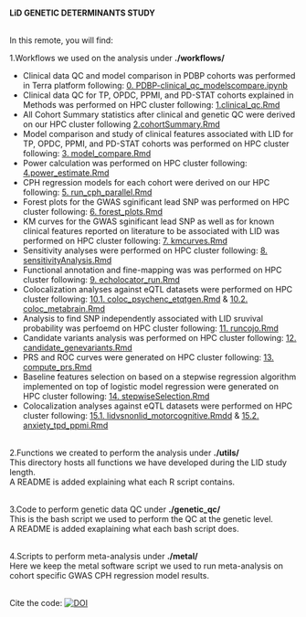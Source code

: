 <br/> **LiD GENETIC DETERMINANTS STUDY** <br/><br/>

In this remote, you will find:  


1.Workflows we used on the analysis under **./workflows/**

- Clinical data QC and model comparison in PDBP cohorts was performed in Terra platform following: [0. PDBP-clinical_qc_modelscompare.ipynb](https://github.com/AMCalejandro/LID-CPH/blob/main/workflows/0.%20PDBP-clinical_qc_modelscompare.ipynb)  
- Clinical data QC for TP, OPDC, PPMI, and PD-STAT cohorts explained in Methods was performed on HPC cluster following: [1.clinical_qc.Rmd](https://github.com/AMCalejandro/LID-CPH/blob/main/workflows/1.clinical_qc.Rmd)  
- All Cohort Summary statistics after clinical and genetic QC were derived on our HPC cluster following [2.cohortSummary.Rmd](https://github.com/AMCalejandro/LID-CPH/blob/main/workflows/2.cohortSummary.Rmd)  
- Model comparison and study of clinical features associated with LID for TP, OPDC, PPMI, and PD-STAT cohorts was performed on HPC cluster following: [3. model_compare.Rmd](https://github.com/AMCalejandro/LID-CPH/blob/main/workflows/3.%20model_compare.Rmd)  
- Power calculation was performed on HPC cluster following: [4.power_estimate.Rmd](https://github.com/AMCalejandro/LID-CPH/blob/main/workflows/4.power_estimate.Rmd)  
- CPH regression models  for each cohort were derived on our HPC following: [5. run_cph_parallel.Rmd](https://github.com/AMCalejandro/LID-CPH/blob/main/workflows/5.%20run_cph_parallel.Rmd)  
- Forest plots for the GWAS sginificant lead SNP  was performed on HPC cluster following: [6. forest_plots.Rmd](https://github.com/AMCalejandro/LID-CPH/blob/main/workflows/6.%20forest_plots.Rmd)  
- KM curves for the GWAS sginificant lead SNP  as well as for known clinical features reported on literature to be associated with LID was performed on HPC cluster following: [7. kmcurves.Rmd](https://github.com/AMCalejandro/LID-CPH/blob/main/workflows/7.%20kmcurves.Rmd)  
- Sensitivity analyses were performed on HPC cluster following: [8. sensitivityAnalysis.Rmd](https://github.com/AMCalejandro/LID-CPH/blob/main/workflows/8.%20sensitivityAnalysis.Rmd)  
- Functional annotation and fine-mapping was was performed on HPC cluster following: [9. echolocator_run.Rmd](https://github.com/AMCalejandro/LID-CPH/blob/main/workflows/9.%20echolocator_run.Rmd)  
- Colocalization analyses against eQTL datasets were performed on HPC cluster following: [10.1. coloc_psychenc_etqtgen.Rmd](https://github.com/AMCalejandro/LID-CPH/blob/main/workflows/10.1.%20coloc_psychenc_etqtgen.Rmd)  & [10.2. coloc_metabrain.Rmd](https://github.com/AMCalejandro/LID-CPH/blob/main/workflows/10.2.%20coloc_metabrain.Rmd)  
- Analysis to find SNP independently associated with LID sruvival probability was perfoemd on HPC cluster following: [11. runcojo.Rmd](https://github.com/AMCalejandro/LID-CPH/blob/main/workflows/11.%20runcojo.Rmd)  
- Candidate variants analysis was performed on HPC cluster following: [12. candidate_genevariants.Rmd](https://github.com/AMCalejandro/LID-CPH/blob/main/workflows/12.%20candidate_genevariants.Rmd)  
- PRS and ROC curves were generated on HPC cluster following: [13. compute_prs.Rmd](https://github.com/AMCalejandro/LID-CPH/blob/main/workflows/13.%20compute_prs.Rmd)  
- Baseline features selection on based on a stepwise regression algorithm implemented on top of logistic model regression were generated on HPC cluster following: [14. stepwiseSelection.Rmd](https://github.com/AMCalejandro/LID-CPH/blob/main/workflows/14.%20stepwiseSelection.Rmd)  
- Colocalization analyses against eQTL datasets were performed on HPC cluster following: [15.1. lidvsnonlid_motorcognitive.Rmdd](https://github.com/AMCalejandro/LID-CPH/blob/main/workflows/15.1.%20lidvsnonlid_motorcognitive.Rmd)  & [15.2. anxiety_tpd_ppmi.Rmd](https://github.com/AMCalejandro/LID-CPH/blob/main/workflows/15.2.%20anxiety_tpd_ppmi.Rmd)
<br/><br/>

2.Functions we created to perform the analysis under **./utils/**  
This directory hosts all functions we have developed during the LID study length.  
A README is added explaining what each R script contains.
<br/><br/>

3.Code to perform genetic data QC under **./genetic_qc/**  
This is the bash script we used to perform the QC at the genetic level.  
A README is added exaplaining what each bash script does.
<br/><br/>

4.Scripts to perform meta-analysis under **./metal/**  
Here we keep the metal software script we used to run meta-analysis on cohort specific GWAS CPH regression model results.
<br/><br/>

Cite the code: [![DOI](https://zenodo.org/badge/622890537.svg)](https://zenodo.org/badge/latestdoi/622890537)
